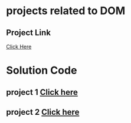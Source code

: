 # projects related to DOM

## Project Link
[Click Here](https://stackblitz.com/edit/dom-project-chaiaurcode?file=index.html)

# Solution Code

## project 1 [Click here](http://127.0.0.1:5500/07_projects/P1_ColorChanger/index.html)
  
## project 2 [Click here](http://127.0.0.1:5500/07_projects/P2_BMIcalculator/index.html)

